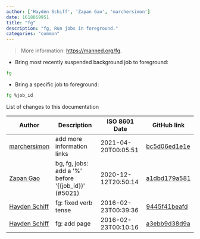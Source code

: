 ```yaml
---
author: ['Hayden Schiff', 'Zapan Gao', 'marchersimon']
date: 1618869951
title: "fg"
description: "fg, Run jobs in foreground."
categories: "common"
---
```

> More information: <https://manned.org/fg>.

- Bring most recently suspended background job to foreground:

```bash
fg
```

- Bring a specific job to foreground:

```bash
fg %job_id
```
List of changes to this documentation


Author | Description | ISO 8601 Date | GitHub link
------|-----|-----|-----
[marchersimon](mailto:marchersimon@zohomail.eu) | add more information links | 2021-04-20T00:05:51 | [bc5d06ed1e1e](https://github.com/tldr-pages/tldr/commit/bc5d06ed1e1e112cfb368a38ae5918ef124cdc22)
[Zapan Gao](mailto:g0ne150@hotmail.com) | bg, fg, jobs: add a '%' before '{{job_id}}' (#5021) | 2020-12-12T20:50:14 | [a1dbd179a581](https://github.com/tldr-pages/tldr/commit/a1dbd179a5810f9e812d79db1765e9c3a525d338)
[Hayden Schiff](mailto:oxguy3@gmail.com) | fg: fixed verb tense | 2016-02-23T00:39:36 | [9445f41beafd](https://github.com/tldr-pages/tldr/commit/9445f41beafd404dea331493c1eb4296d5764ca2)
[Hayden Schiff](mailto:oxguy3@gmail.com) | fg: add page | 2016-02-23T00:10:16 | [a3ebb9d38d9a](https://github.com/tldr-pages/tldr/commit/a3ebb9d38d9abe82af187f45edf3594e1be893c5)

